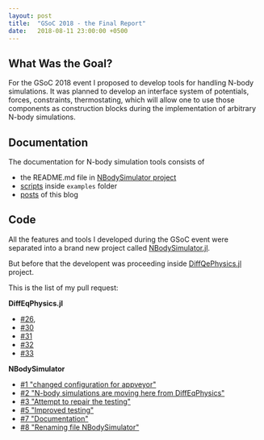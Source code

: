 ```yaml
---
layout: post
title:  "GSoC 2018 - the Final Report"
date:   2018-08-11 23:00:00 +0500
---
```


<script type="text/javascript" async
  src="https://cdnjs.cloudflare.com/ajax/libs/mathjax/2.7.4/latest.js?config=TeX-MML-AM_CHTML">
</script>

## What Was the Goal?
For the GSoC 2018 event I proposed to develop tools for handling N-body simulations. It was planned to develop an interface system of potentials, forces, constraints, thermostating, which will allow one to use those components as construction blocks during the implementation of arbitrary N-body simulations.



## Documentation
The documentation for N-body simulation tools consists of 
- the README.md file in [NBodySimulator project](https://github.com/JuliaDiffEq/NBodySimulator.jl)
- [scripts](https://github.com/JuliaDiffEq/NBodySimulator.jl/tree/master/examples) inside `examples` folder
- [posts](https://mikhail-vaganov.github.io/gsoc-2018-blog/) of this blog 

## Code
All the features and tools I developed during the GSoC event were separated into a brand new project called [NBodySimulator.jl](https://github.com/JuliaDiffEq/NBodySimulator.jls).

But before that the developent was proceeding inside [DiffQePhysics.jl](https://github.com/JuliaDiffEq/DiffEqPhysics.jl) project.

This is the list of my pull request:

**DiffEqPhysics.jl**
- [#26](https://github.com/JuliaDiffEq/DiffEqPhysics.jl/pull/26), 
- [#30](https://github.com/JuliaDiffEq/DiffEqPhysics.jl/pull/30)
- [#31](https://github.com/JuliaDiffEq/DiffEqPhysics.jl/pull/31)
- [#32](https://github.com/JuliaDiffEq/DiffEqPhysics.jl/pull/32)
- [#33](https://github.com/JuliaDiffEq/DiffEqPhysics.jl/pull/33)

**NBodySimulator**
- [#1 "changed configuration for appveyor"](https://github.com/JuliaDiffEq/NBodySimulator.jl/pull/1)
- [#2 "N-body simulations are moving here from DiffEqPhysics"](https://github.com/JuliaDiffEq/NBodySimulator.jl/pull/2)
- [#3 "Attempt to repair the testing"](https://github.com/JuliaDiffEq/NBodySimulator.jl/pull/3)
- [#5 "Improved testing"](https://github.com/JuliaDiffEq/NBodySimulator.jl/pull/5)
- [#7 "Documentation"](https://github.com/JuliaDiffEq/NBodySimulator.jl/pull/7)
- [#8 "Renaming file NBodySimulator"](https://github.com/JuliaDiffEq/NBodySimulator.jl/pull/8)
